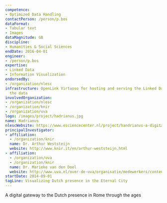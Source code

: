 ```yaml
---
competence:
- Optimized Data Handling
contactPerson: /person/p.bos
dataFormat:
- Tabular text
- Images
dataMagnitude: GB
discipline:
- Humanities & Social Sciences
endDate: 2016-04-01
engineer:
- /person/p.bos
expertise:
- Linked Data
- Information Visualization
endorsedBy:
- /organization/nlesc
infrastructure: OpenLink Virtuoso for hosting and serving the Linked Data view on
  the data
involvedOrganization:
- /organization/nlesc
- /organization/knir
- /organization/uva
logo: /images/project/hadrianus.jpg
name: Hadrianus
nlescWebsite: https://www.esciencecenter.nl/project/handrianvs-a-digital-gateway-to-the-dutch-presence-in-rome-through-the-ages
principalInvestigator:
- affiliation:
  - /organization/knir
  name: Dr. Arthur Weststeijn
  website: http://www.knir.it/en/arthur-weststeijn.html
- affiliation:
  - /organization/uva
  - /organization/knir
  name: Dr. Marieke van den Doel
  website: http://www.uva.nl/over-de-uva/organisatie/medewerkers/content/d/o/m.j.e.vandendoel/m.j.e.vandendoel.html
startDate: 2014-09-01
tagLine: Visualizing Dutch presence in the Eternal City
---
```

A digital gateway to the Dutch presence in Rome through the ages
